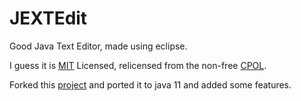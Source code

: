 # JEXTEdit


Good Java Text Editor, made using eclipse.

I guess it is [MIT](https://tldrlegal.com/license/mit-license#changesets/active) Licensed, relicensed from the non-free [CPOL](http://www.codeproject.com/info/cpol10.aspx).

Forked this [project](https://github.com/pritamzope/AdvancedNotepad_Java) and ported it to java 11 and added some features. 